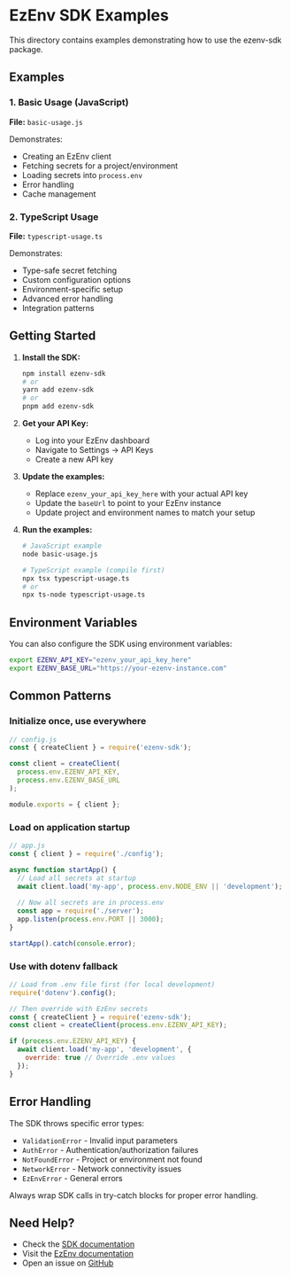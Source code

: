 # EzEnv SDK Examples

This directory contains examples demonstrating how to use the ezenv-sdk package.

## Examples

### 1. Basic Usage (JavaScript)
**File:** `basic-usage.js`

Demonstrates:
- Creating an EzEnv client
- Fetching secrets for a project/environment
- Loading secrets into `process.env`
- Error handling
- Cache management

### 2. TypeScript Usage
**File:** `typescript-usage.ts`

Demonstrates:
- Type-safe secret fetching
- Custom configuration options
- Environment-specific setup
- Advanced error handling
- Integration patterns

## Getting Started

1. **Install the SDK:**
   ```bash
   npm install ezenv-sdk
   # or
   yarn add ezenv-sdk
   # or
   pnpm add ezenv-sdk
   ```

2. **Get your API Key:**
   - Log into your EzEnv dashboard
   - Navigate to Settings → API Keys
   - Create a new API key

3. **Update the examples:**
   - Replace `ezenv_your_api_key_here` with your actual API key
   - Update the `baseUrl` to point to your EzEnv instance
   - Update project and environment names to match your setup

4. **Run the examples:**
   ```bash
   # JavaScript example
   node basic-usage.js
   
   # TypeScript example (compile first)
   npx tsx typescript-usage.ts
   # or
   npx ts-node typescript-usage.ts
   ```

## Environment Variables

You can also configure the SDK using environment variables:

```bash
export EZENV_API_KEY="ezenv_your_api_key_here"
export EZENV_BASE_URL="https://your-ezenv-instance.com"
```

## Common Patterns

### Initialize once, use everywhere
```javascript
// config.js
const { createClient } = require('ezenv-sdk');

const client = createClient(
  process.env.EZENV_API_KEY,
  process.env.EZENV_BASE_URL
);

module.exports = { client };
```

### Load on application startup
```javascript
// app.js
const { client } = require('./config');

async function startApp() {
  // Load all secrets at startup
  await client.load('my-app', process.env.NODE_ENV || 'development');
  
  // Now all secrets are in process.env
  const app = require('./server');
  app.listen(process.env.PORT || 3000);
}

startApp().catch(console.error);
```

### Use with dotenv fallback
```javascript
// Load from .env file first (for local development)
require('dotenv').config();

// Then override with EzEnv secrets
const { createClient } = require('ezenv-sdk');
const client = createClient(process.env.EZENV_API_KEY);

if (process.env.EZENV_API_KEY) {
  await client.load('my-app', 'development', {
    override: true // Override .env values
  });
}
```

## Error Handling

The SDK throws specific error types:

- `ValidationError` - Invalid input parameters
- `AuthError` - Authentication/authorization failures  
- `NotFoundError` - Project or environment not found
- `NetworkError` - Network connectivity issues
- `EzEnvError` - General errors

Always wrap SDK calls in try-catch blocks for proper error handling.

## Need Help?

- Check the [SDK documentation](../README.md)
- Visit the [EzEnv documentation](https://ezenv.dev/docs)
- Open an issue on [GitHub](https://github.com/ezenv/ezenv)